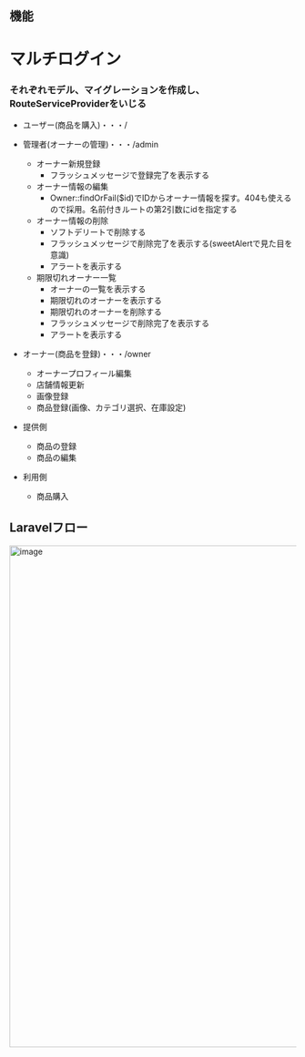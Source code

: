 ## 機能


# マルチログイン
### それぞれモデル、マイグレーションを作成し、RouteServiceProviderをいじる
- ユーザー(商品を購入)・・・/

- 管理者(オーナーの管理)・・・/admin
    - オーナー新規登録
        - フラッシュメッセージで登録完了を表示する
    - オーナー情報の編集
        - Owner::findOrFail($id)でIDからオーナー情報を探す。404も使えるので採用。名前付きルートの第2引数にidを指定する
    - オーナー情報の削除
        - ソフトデリートで削除する
        - フラッシュメッセージで削除完了を表示する(sweetAlertで見た目を意識)
        - アラートを表示する
    - 期限切れオーナー一覧
        - オーナーの一覧を表示する
        - 期限切れのオーナーを表示する
        - 期限切れのオーナーを削除する
        - フラッシュメッセージで削除完了を表示する
        - アラートを表示する

- オーナー(商品を登録)・・・/owner
    - オーナープロフィール編集
    - 店舗情報更新
    - 画像登録
    - 商品登録(画像、カテゴリ選択、在庫設定)


- 提供側
    - 商品の登録
    - 商品の編集
- 利用側
    - 商品購入
    


## Laravelフロー
<img width="881" alt="image" src="https://user-images.githubusercontent.com/96870513/203036307-8b5e7a82-38b0-4cf2-99f4-20bf2a16966a.png">
